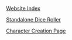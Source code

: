 [Website Index](https://elliott-fogg.github.io/l5r/index.html)


[Standalone Dice Roller](https://elliott-fogg.github.io/l5r/page-dice_roller.html)


[Character Creation Page](https://elliott-fogg.github.io/l5r/page-create_character.html)
